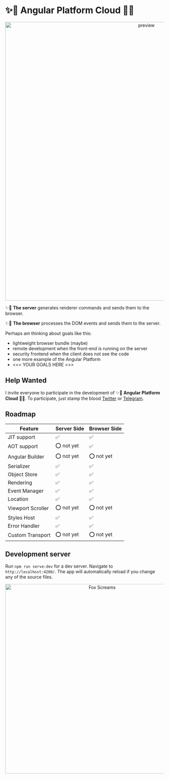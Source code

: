 # ✨🦊 Angular Platform Cloud 🦄✨

<p align="center">
  <img src="assets/angular-platform-cloud.gif" width="882px" alt="preview">
</p>

✨🦊 **The server** generates renderer commands and sends them to the browser.

✨🦄 **The browser** processes the DOM events and sends them to the server.

Perhaps am thinking about goals like this:
- lightweight browser bundle (maybe) 
- remote development when the front-end is running on the server
- security frontend when the client does not see the code
- one more example of the Angular Platform
- <<< YOUR GOALS HERE >>>


## Help Wanted

I invite everyone to participate in the development of ✨🦊 **Angular Platform Cloud** 🦄✨. To participate, just stamp the blood [Twitter](https://twitter.com/thekiba_io) or [Telegram](https://t.me/thekiba).


## Roadmap

 | Feature                | Server Side        | Browser Side             | 
 | ---------------------- | ------------------ | ------------------------ |
 | JIT support            |  ✅                | ✅                       |
 | AOT support            |  ⭕ not yet        | ✅                       |
 | Angular Builder        |  ⭕ not yet        | ⭕ not yet               |
 | Serializer             |  ✅                | ✅                       |
 | Object Store           |  ✅                | ✅                       |
 | Rendering              |  ✅                | ✅                       |
 | Event Manager          |  ✅                | ✅                       |
 | Location               |  ✅                | ✅                       |
 | Viewport Scroller      |  ⭕ not yet        | ⭕ not yet               |
 | Styles Host            |  ✅                | ✅                       |
 | Error Handler          |  ✅                | ✅                       |
 | Custom Transport       |  ⭕ not yet        | ⭕ not yet               |
 
 
## Development server

Run `npm run serve:dev` for a dev server. Navigate to `http://localhost:4200/`. The app will automatically reload if you change any of the source files.

<p align="center">
  <img src="assets/fox-screams.jpeg" width="600px" alt="Fox Screams">
</p>
